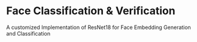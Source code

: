 # Face Classification & Verification

A customized Implementation of ResNet18 for Face Embedding Generation and Classification
